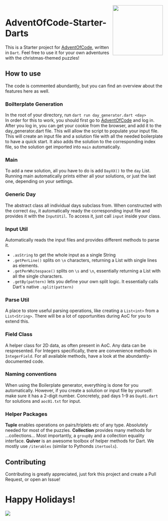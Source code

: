 <img src="https://www.kindpng.com/picc/m/176-1766554_dart-programming-language-logo-hd-png-download.png" width="160" align="right">

# AdventOfCode-Starter-Darts

This is a Starter project for [AdventOfCode](https://adventofcode.com/2022), written in `Dart`. Feel free to use it for your own adventures with the christmas-themed puzzles!

## How to use
The code is commented abundantly, but you can find an overview about the features here as well.

### Boilterplate Generation
In the root of your directory, run `dart run day_generator.dart <day>` <br>
In order for this to work, you should first go to [AdventOfCode](https://adventofcode.com/2022) and log in. After you log in, you can get your cookie from the browser, and add it to the day_generator.dart file.  This will allow the script to populate your input file.
This will create an input file and a solution file with all the needed boilerplate to have a quick start. It also adds the solution to the corresponding index file, so the solution get imported into `main` automatically. 

### Main
To add a new solution, all you have to do is add `DayXX()` to the `day` List. Running main automatically prints either all your solutions, or just the last one, depending on your settings.

### Generic Day
The abstract class all individual days subclass from. When constructed with the correct `day`, it automatically ready the corresponding input file and provides it with the `InputUtil`. To access it, just call `input` inside your class.

### Input Util
Automatically reads the input files and provides different methods to parse it.
- `.asString` to get the whole input as a single String
- `.getPerLine()` splits on `\n` characters, returning a List with single lines as elements.
- `.getPerWhitespace()` splits on `\s` and `\n`, essentially returning a List with all the single characters.
- `.getBy(pattern)` lets you define your own split logic. It essentially calls Dart´s native `.split(pattern)`

### Parse Util
A place to store useful parsing operations, like creating a `List<int>` from a `List<String>`. There will be a lot of opportunities during AoC for you to extend this.

### Field Class
A helper class for 2D data, as often present in AoC. Any data can be respresented. For Integers specifically, there are convenience methods in `IntegerField`. For all available methods, have a look at the abundantly-documented code.

### Naming conventions
When using the Boilerplate generator, everything is done for you automatically. However, if you create a solution or input file by yourself: make sure it has a 2-digit number. Concretely, pad days 1-9 as `Day01.dart` for solutions and `aoc01.txt` for input.

### Helper Packages
**Tuple** enables operations on pairs/triplets etc of any type. Absolutely needed for most of the puzzles.
**Collection** provides many methods for ...collections... Most importantly, a `groupBy` and a collection equality interface.
**Quiver** is an awesome toolbox of helper methods for Dart. We mostly use `/iterables` (similar to Pythonds `itertools`). 

## Contributing
Contributing is greatly appreciated, just fork this project and create a Pull Request, or open an Issue!

# Happy Holidays!

<img src="https://blogs.sap.com/wp-content/uploads/2020/11/EkaoQQTXEAMA4BN.jpg">

